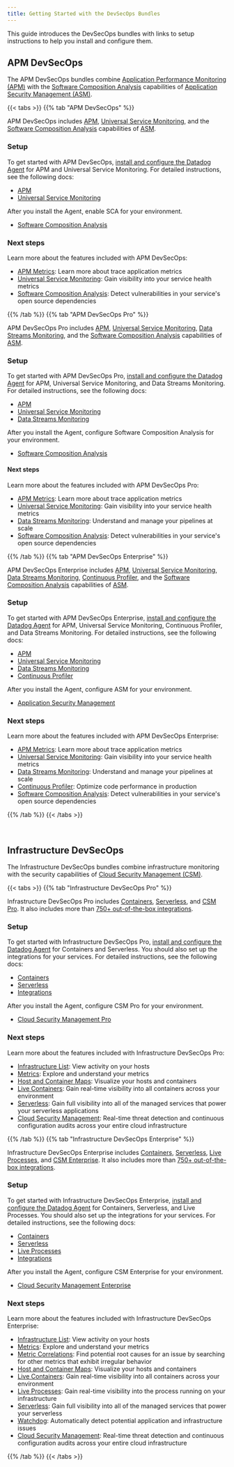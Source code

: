 ```yaml
---
title: Getting Started with the DevSecOps Bundles
---
```


This guide introduces the DevSecOps bundles with links to setup instructions to help you install and configure them.

## APM DevSecOps

The APM DevSecOps bundles combine [Application Performance Monitoring (APM)][4] with the [Software Composition Analysis][10] capabilities of [Application Security Management (ASM)][2].

{{< tabs >}}
{{% tab "APM DevSecOps" %}}

APM DevSecOps includes [APM][1], [Universal Service Monitoring][2], and the [Software Composition Analysis][3] capabilities of [ASM][4].

### Setup

To get started with APM DevSecOps, [install and configure the Datadog Agent][5] for APM and Universal Service Monitoring. For detailed instructions, see the following docs:

- [APM][6]
- [Universal Service Monitoring][7]

After you install the Agent, enable SCA for your environment.

- [Software Composition Analysis][10]

### Next steps

Learn more about the features included with APM DevSecOps:

- [APM Metrics][9]: Learn more about trace application metrics
- [Universal Service Monitoring][2]: Gain visibility into your service health metrics
- [Software Composition Analysis][3]: Detect vulnerabilities in your service's open source dependencies

[1]: /tracing/
[2]: /universal_service_monitoring/
[3]: /security/application_security/vulnerability_management/
[4]: /security/application_security
[5]: /agent/
[6]: /tracing/trace_collection/
[7]: /universal_service_monitoring/setup/
[8]: /security/application_security/enabling/
[9]: /tracing/metrics/
[10]: /getting_started/application_security/vulnerability_management/

{{% /tab %}}
{{% tab "APM DevSecOps Pro" %}}

APM DevSecOps Pro includes [APM][1], [Universal Service Monitoring][2], [Data Streams Monitoring][3], and the [Software Composition Analysis][4] capabilities of [ASM][5].

### Setup

To get started with APM DevSecOps Pro, [install and configure the Datadog Agent][6] for APM, Universal Service Monitoring, and Data Streams Monitoring. For detailed instructions, see the following docs:

- [APM][7]
- [Universal Service Monitoring][8]
- [Data Streams Monitoring][9]

After you install the Agent, configure Software Composition Analysis for your environment.

- [Software Composition Analysis][10]

#### Next steps

Learn more about the features included with APM DevSecOps Pro:

- [APM Metrics][11]: Learn more about trace application metrics
- [Universal Service Monitoring][2]: Gain visibility into your service health metrics
- [Data Streams Monitoring][3]: Understand and manage your pipelines at scale
- [Software Composition Analysis][4]: Detect vulnerabilities in your service's open source dependencies

[1]: /tracing/
[2]: /universal_service_monitoring/
[3]: /data_streams/
[4]: /security/application_security/vulnerability_management/
[5]: /security/application_security
[6]: /agent/
[7]: /tracing/trace_collection/
[8]: /universal_service_monitoring/setup/
[9]: /data_streams/#setup
[10]: /getting_started/application_security/vulnerability_management/
[11]: /tracing/metrics/

{{% /tab %}}
{{% tab "APM DevSecOps Enterprise" %}}

APM DevSecOps Enterprise includes [APM][1], [Universal Service Monitoring][2], [Data Streams Monitoring][3], [Continuous Profiler][4], and the [Software Composition Analysis][5] capabilities of [ASM][6].

### Setup

To get started with APM DevSecOps Enterprise, [install and configure the Datadog Agent][7] for APM, Universal Service Monitoring, Continuous Profiler, and Data Streams Monitoring. For detailed instructions, see the following docs:

- [APM][8]
- [Universal Service Monitoring][9]
- [Data Streams Monitoring][10]
- [Continuous Profiler][11]

After you install the Agent, configure ASM for your environment.

- [Application Security Management][14]

### Next steps

Learn more about the features included with APM DevSecOps Enterprise:

- [APM Metrics][13]: Learn more about trace application metrics
- [Universal Service Monitoring][2]: Gain visibility into your service health metrics
- [Data Streams Monitoring][3]: Understand and manage your pipelines at scale
- [Continuous Profiler][4]: Optimize code performance in production
- [Software Composition Analysis][5]: Detect vulnerabilities in your service's open source dependencies

[1]: /tracing/
[2]: /universal_service_monitoring/
[3]: /data_streams/
[4]: /profiler/
[5]: /security/application_security/vulnerability_management/
[6]: /security/application_security
[7]: /agent/
[8]: /tracing/trace_collection/
[9]: /universal_service_monitoring/setup/
[10]: /data_streams/#setup
[11]: /profiler/enabling
[12]: /security/application_security/enabling/
[13]: /tracing/metrics/
[14]: /getting_started/application_security/vulnerability_management/

{{% /tab %}}
{{< /tabs >}}

<br>

## Infrastructure DevSecOps

The Infrastructure DevSecOps bundles combine infrastructure monitoring with the security capabilities of [Cloud Security Management (CSM)][3].

{{< tabs >}}
{{% tab "Infrastructure DevSecOps Pro" %}}

Infrastructure DevSecOps Pro includes [Containers][1], [Serverless][2], and [CSM Pro][3]. It also includes more than [750+ out-of-the-box integrations][4].

### Setup

To get started with Infrastructure DevSecOps Pro, [install and configure the Datadog Agent][5] for Containers and Serverless. You should also set up the integrations for your services. For detailed instructions, see the following docs:

- [Containers][1]
- [Serverless][2]
- [Integrations][4]

After you install the Agent, configure CSM Pro for your environment.

- [Cloud Security Management Pro][6]

### Next steps

Learn more about the features included with Infrastructure DevSecOps Pro:

- [Infrastructure List][7]: View activity on your hosts
- [Metrics][8]: Explore and understand your metrics
- [Host and Container Maps][9]: Visualize your hosts and containers
- [Live Containers][10]: Gain real-time visibility into all containers across your environment
- [Serverless][2]: Gain full visibility into all of the managed services that power your serverless applications
- [Cloud Security Management][11]: Real-time threat detection and continuous configuration audits across your entire cloud infrastructure

[1]: /containers/
[2]: /serverless/
[3]: /security/cloud_security_management/setup/
[4]: /integrations/
[5]: /agent/
[6]: /security/cloud_security_management/setup/csm_pro
[7]: /infrastructure/list/
[8]: /metrics/
[9]: /infrastructure/hostmap/
[10]: /infrastructure/containers/
[11]: /security/cloud_security_management/

{{% /tab %}}
{{% tab "Infrastructure DevSecOps Enterprise" %}}

Infrastructure DevSecOps Enterprise includes [Containers][1], [Serverless][2], [Live Processes][3], and [CSM Enterprise][4]. It also includes more than [750+ out-of-the-box integrations][5].

### Setup

To get started with Infrastructure DevSecOps Enterprise, [install and configure the Datadog Agent][6] for Containers, Serverless, and Live Processes. You should also set up the integrations for your services. For detailed instructions, see the following docs:

- [Containers][1]
- [Serverless][2]
- [Live Processes][7]
- [Integrations][5]

After you install the Agent, configure CSM Enterprise for your environment.

- [Cloud Security Management Enterprise][8]

### Next steps

Learn more about the features included with Infrastructure DevSecOps Enterprise:

- [Infrastructure List][9]: View activity on your hosts
- [Metrics][10]: Explore and understand your metrics
- [Metric Correlations][11]: Find potential root causes for an issue by searching for other metrics that exhibit irregular behavior
- [Host and Container Maps][12]: Visualize your hosts and containers
- [Live Containers][13]: Gain real-time visibility into all containers across your environment
- [Live Processes][14]: Gain real-time visibility into the process running on your infrastructure
- [Serverless][2]: Gain full visibility into all of the managed services that power your serverless 
- [Watchdog][15]: Automatically detect potential application and infrastructure issues
- [Cloud Security Management][16]: Real-time threat detection and continuous configuration audits across your entire cloud infrastructure

[1]: /containers/
[2]: /serverless/
[3]: /infrastructure/process/
[4]: /security/cloud_security_management/setup/
[5]: /integrations/
[6]: /agent/
[7]: /infrastructure/process/?tab=linuxwindows#installation
[8]: /security/cloud_security_management/setup/csm_enterprise
[9]: /infrastructure/list/
[10]: /metrics/
[11]: /dashboards/correlations/
[12]: /infrastructure/hostmap/
[13]: /infrastructure/containers/
[14]: /infrastructure/process/
[15]: /watchdog/
[16]: /security/cloud_security_management/

{{% /tab %}}
{{< /tabs >}}

[1]: /security/application_security/vulnerability_management/
[2]: /security/application_security
[3]: /security/cloud_security_management/
[4]: /tracing
[10]: /security/application_security/software_composition_analysis/
